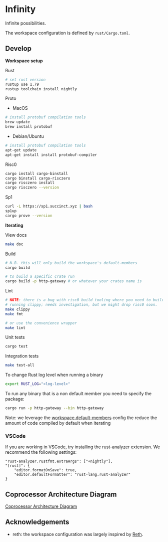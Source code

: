 # Infinity

Infinite possibilities.

The workspace configuration is defined by `rust/Cargo.toml`.

## Develop

**Workspace setup**

Rust

```sh
# set rust version
rustup use 1.79
rustup toolchain install nightly
```

Proto

- MacOS

```sh
# install protobuf compilation tools
brew update
brew install protobuf
```

- Debian/Ubuntu

```sh
# install protobuf compilation tools
apt-get update
apt-get install install protobuf-compiler
```

Risc0

```sh
cargo install cargo-binstall
cargo binstall cargo-risczero
cargo risczero install
cargo risczero --version
```

Sp1

```sh
curl -L https://sp1.succinct.xyz | bash
sp1up
cargo prove --version
```

**Iterating**

View docs

```sh
make doc
```

Build

```sh
# N.B. this will only build the workspace's default-members
cargo build

# to build a specific crate run
cargo build -p http-gateway # or whatever your crates name is
```

Lint

```sh
# NOTE: there is a bug with risc0 build tooling where you need to build before
# running clippy; needs investigation, but we might drop risc0 soon.
make clippy
make fmt

# or use the convenience wrapper
make lint
```

Unit tests

```sh
cargo test
```

Integration tests

```sh
make test-all
```

To change Rust log level when running a binary

```sh
export RUST_LOG="<log-level>"
```

To run any binary that is a non default member you need to specify the package:

```sh
cargo run -p http-gateway --bin http-gateway
```

Note: we leverage the [workspace.default-members][1] config the reduce the amount of code compiled by default when iterating

### VSCode

If you are working in VSCode, try installing the rust-analyzer extension. We recommend the following settings:

```
"rust-analyzer.rustfmt.extraArgs": ["+nightly"],
"[rust]": {
    "editor.formatOnSave": true,
    "editor.defaultFormatter": "rust-lang.rust-analyzer"
}
```

## Coprocessor Architecture Diagram

[Coprocessor Architecture Diagram](coprocessor_architecture.png)

<!-- https://app.excalidraw.com/s/8oh7cYrMkAR/5fsQ8hJAP0k -->

## Acknowledgements

- reth: the workspace configuration was largely inspired by [Reth][2].

[1]: https://doc.rust-lang.org/cargo/reference/workspaces.html#the-default-members-field
[2]: https://github.com/paradigmxyz/reth
